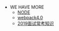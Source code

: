 - WE HAVE MORE
    - <a href="./">NODE</a>
    - <a href="/mybook/webpack">webpack4.0</a>
    - <a href="/mybook/2019面试常考知识">2019面试常考知识</a>

